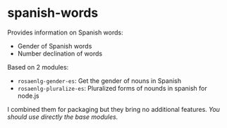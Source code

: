 <!--
Copyright 2019 Ludan Stoecklé
SPDX-License-Identifier: CC-BY-4.0
-->
# spanish-words

Provides information on Spanish words:
- Gender of Spanish words
- Number declination of words

Based on 2  modules:
- `rosaenlg-gender-es`: Get the gender of nouns in Spanish
- `rosaenlg-pluralize-es`: Pluralized forms of nounds in spanish for node.js

I combined them for packaging but they bring no additional features. *You should use directly the base modules.*
